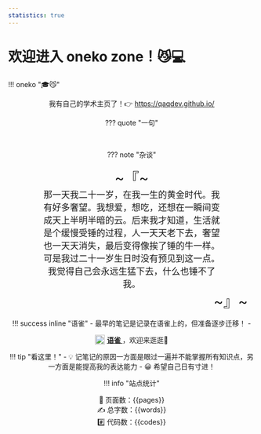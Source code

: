 ```yaml
---
statistics: true
---
```


# 欢迎进入 oneko zone！😼💻

!!! oneko "🎓😼"
    <center>我有自己的学术主页了！👉 https://qaqdev.github.io/<center>

<!-- !!! oneko "oneko 出没"
    <center>
    在本页面上，oneko 会跟着你一块跑动！
    <span style="color: maroon;">新年快乐！！！🧧🎁🥳</span>
    </center> -->


??? quote "一句"
    <script src="https://sdk.jinrishici.com/v2/browser/jinrishici.js" charset="utf-8"></script>
    <div class="qiji-combo" align="center" style="font-size:23px;" id="poem_sentence"></div>
    <br>
    <div class="qiji-combo" align="right" style="font-size:18px;" id="poem_info"></div>
    <script type="text/javascript">
        jinrishici.load(function(result) {
            var sentence = document.querySelector("#poem_sentence")
            var info = document.querySelector("#poem_info")
            console.log(result.data.content)
            // 按逗号分割句子
            var sentences = result.data.content.split('，')
            // 修改sentence[0]的最后一个字符为句号，删除sentence[1]的最后一个字符
            sentences[0] = sentences[0] + '。'
            sentences[1] = sentences[1].slice(0, -1)
            // 拼接起来写回result.data.content
            result.data.content = sentences[0] + sentences[1]
            sentence.innerHTML = result.data.content
            info.innerHTML = result.data.origin.dynasty + '·' + result.data.origin.author + ' ' + result.data.origin.title
        });
    </script>

??? note "杂谈"
    <div class="noto-serif-sc" style="font-size:30px;padding: 0 15px;">
        ~『~
    </div>
    <div class="fang-zheng-song" style="font-family:;font-size:18px;padding: 0 70px;">
    那一天我二十一岁，在我一生的黄金时代。我有好多奢望。我想爱，想吃，还想在一瞬间变成天上半明半暗的云。后来我才知道，生活就是个缓慢受锤的过程，人一天天老下去，奢望也一天天消失，最后变得像挨了锤的牛一样。<br>
    可是我过二十一岁生日时没有预见到这一点。我觉得自己会永远生猛下去，什么也锤不了我。
    </div>
    <div class="noto-serif-sc" align="right" style="font-size:30px;padding: 0 15px;">
        ~』~
    </div>     

!!! success inline "语雀"
    - 最早的笔记是记录在语雀上的，但准备逐步迁移！ 
    - <div>
        <img src="https://dh.yunyingpai.com/wp-content/uploads/2022/01/4c427-www.yuque.com.png" style="width: 20px;height: auto;display: inline-block;vertical-align: middle">
        <div style="vertical-align: middle;display: inline-block;">
            <a href="https://www.yuque.com/oneko/something">
                **语雀**
            </a>
            ，欢迎来逛逛👋
        </div>
      </div>


!!! tip "看这里！"
    - 💡 记笔记的原因一方面是眼过一遍并不能掌握所有知识点，另一方面是能提高我的表达能力
    - 😀 希望自己日有寸进！

!!! info "站点统计"
    <center>📑 页面数：{{pages}} </center>
    <center>✍️ 总字数：{{words}} </center>
    <center>#️⃣ 代码数：{{codes}} </center>
